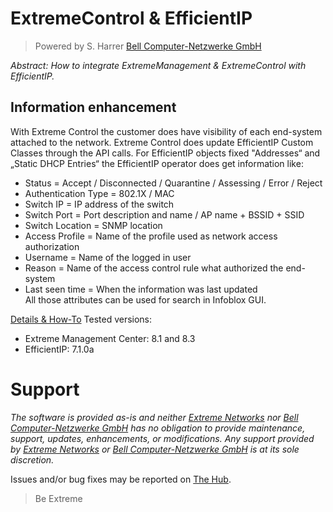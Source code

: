 # ExtremeControl & EfficientIP

>Powered by S. Harrer [Bell Computer-Netzwerke GmbH](http://www.bell.de/)

_Abstract: How to integrate ExtremeManagement & ExtremeControl with EfficientIP._


## Information enhancement
With Extreme Control the customer does have visibility of each end-system attached to the network. Extreme Control does update EfficientIP Custom Classes through the API calls.
For EfficientIP objects fixed "Addresses“ and „Static DHCP Entries“ the EfficientIP operator does get information like:
*	Status = Accept / Disconnected / Quarantine / Assessing / Error / Reject
*	Authentication Type = 802.1X / MAC 
*	Switch IP = IP address of the switch
*	Switch Port = Port description and name / AP name + BSSID + SSID
*	Switch Location = SNMP location
*	Access Profile = Name of the profile used as network access authorization 
*	Username = Name of the logged in user
*	Reason = Name of the access control rule what authorized the end-system
*	Last seen time = When the information was last updated  
All those attributes can be used for search in Infoblox GUI.

[Details & How-To](ext_attributes/README.md)
Tested versions:
* Extreme Management Center: 8.1 and 8.3
* EfficientIP: 7.1.0a


# Support
_The software is provided as-is and neither [Extreme Networks](http://www.extremenetworks.com/) nor [Bell Computer-Netzwerke GmbH](http://www.bell.de/) has no obligation to provide maintenance, support, updates, enhancements, or modifications. Any support provided by [Extreme Networks](http://www.extremenetworks.com/) or [Bell Computer-Netzwerke GmbH](http://bell.de) is at its sole discretion._

Issues and/or bug fixes may be reported on [The Hub](https://community.extremenetworks.com/extreme).

>Be Extreme
 
